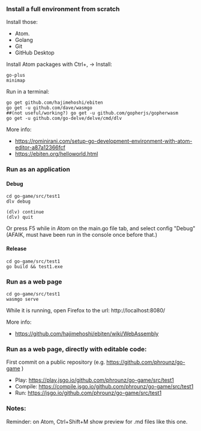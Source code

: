 

### Install a full environment from scratch

Install those:
 * Atom.
 * Golang
 * Git
 * GitHub Desktop

Install Atom packages with Ctrl+, -> Install:

```
go-plus
minimap
```

Run in a terminal:
```
go get github.com/hajimehoshi/ebiten
go get -u github.com/dave/wasmgo
##(not useful/working?) go get -u github.com/gopherjs/gopherwasm
go get -u github.com/go-delve/delve/cmd/dlv
```

More info:
 * https://rominirani.com/setup-go-development-environment-with-atom-editor-a87a12366fcf
 * https://ebiten.org/helloworld.html

### Run as an application

#### Debug

```
cd go-game/src/test1
dlv debug

(dlv) continue
(dlv) quit
```

Or press F5 while in Atom on the main.go file tab, and select config "Debug"
(AFAIK, must have been run in the console once before that.)

#### Release

```
cd go-game/src/test1
go build && test1.exe
```

### Run as a web page

```
cd go-game/src/test1
wasmgo serve
```
While it is running, open Firefox to the url: http://localhost:8080/

More info:
 * https://github.com/hajimehoshi/ebiten/wiki/WebAssembly

### Run as a web page, directly with editable code:

First commit on a public repository (e.g. https://github.com/phrounz/go-game )

 * Play: https://play.jsgo.io/github.com/phrounz/go-game/src/test1
 * Compile: https://compile.jsgo.io/github.com/phrounz/go-game/src/test1
 * Run: https://jsgo.io/github.com/phrounz/go-game/src/test1

### Notes:

Reminder: on Atom, Ctrl+Shift+M show preview for .md files like this one.
